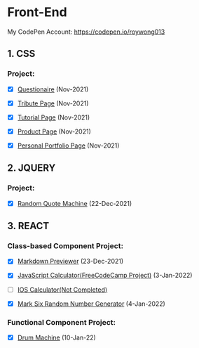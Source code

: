 # Front-End
My CodePen Account: https://codepen.io/roywong013


## 1. CSS
  ### Project:
  - [X] [Questionaire](https://codepen.io/roywong013/pen/MWEEaNz) (Nov-2021)
  - [X] [Tribute Page](https://codepen.io/roywong013/pen/ZEXXbdm) (Nov-2021)
  - [X] [Tutorial Page](https://codepen.io/roywong013/pen/OJxxyKg) (Nov-2021)
  - [X] [Product Page](https://codepen.io/roywong013/pen/VwMMeZa) (Nov-2021)
  - [X] [Personal Portfolio Page](https://codepen.io/roywong013/pen/NWaaxKy) (Nov-2021)
    
    
## 2. JQUERY
### <strong>Project:</strong>
  - [X] [Random Quote Machine](https://codepen.io/roywong013/pen/xxXXZxK) (22-Dec-2021)


## 3. REACT
### Class-based Component Project:
  - [X] [Markdown Previewer](https://codepen.io/roywong013/pen/mdBBGvp) (23-Dec-2021)
  - [X] [JavaScript Calculator(FreeCodeCamp Project)](https://codepen.io/roywong013/pen/YzraOBm) (3-Jan-2022)
  - [ ] [IOS Calculator(Not Completed)](https://codepen.io/roywong013/pen/JjrLZoV)
  - [X] [Mark Six Random Number Generator](https://codepen.io/roywong013/pen/qBPYMvJ) (4-Jan-2022)


### Functional Component Project:
  - [X] [Drum Machine](https://codepen.io/roywong013/pen/yLzxZWX) (10-Jan-22)
